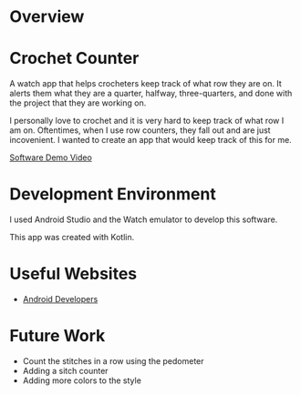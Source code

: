 # Overview
# Crochet Counter
A watch app that helps crocheters keep track of what row they are on. It alerts them what they are a quarter, halfway, three-quarters, 
and done with the project that they are working on. 

I personally love to crochet and it is very hard to keep track of what row I am on. Oftentimes, when I use
row counters, they fall out and are just incovenient. I wanted to create an app that would keep track of this for me.

[Software Demo Video](https://youtu.be/ZWMEjKbe85g)

# Development Environment
I used Android Studio and the Watch emulator to develop this software.

This app was created with Kotlin.

# Useful Websites
* [Android Developers](https://developer.android.com/studio)

# Future Work
* Count the stitches in a row using the pedometer
* Adding a sitch counter
* Adding more colors to the style
